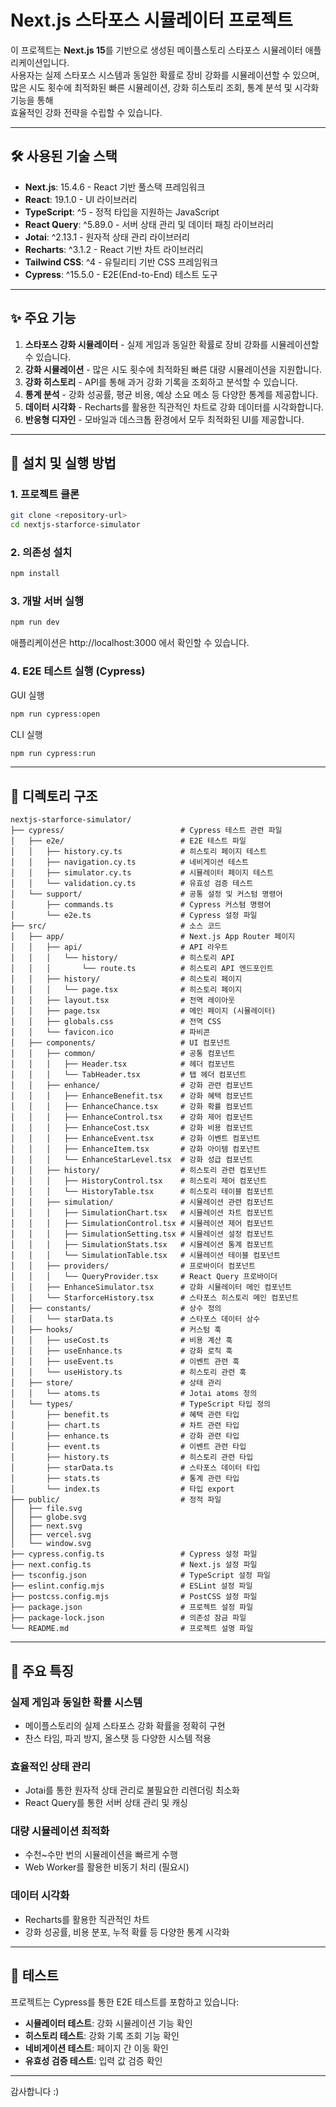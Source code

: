 # Next.js 스타포스 시뮬레이터 프로젝트

이 프로젝트는 **Next.js 15**를 기반으로 생성된 메이플스토리 스타포스 시뮬레이터 애플리케이션입니다.  
사용자는 실제 스타포스 시스템과 동일한 확률로 장비 강화를 시뮬레이션할 수 있으며,  
많은 시도 횟수에 최적화된 빠른 시뮬레이션, 강화 히스토리 조회, 통계 분석 및 시각화 기능을 통해  
효율적인 강화 전략을 수립할 수 있습니다.

---

## 🛠 사용된 기술 스택

- **Next.js**: 15.4.6 - React 기반 풀스택 프레임워크
- **React**: 19.1.0 - UI 라이브러리
- **TypeScript**: ^5 - 정적 타입을 지원하는 JavaScript
- **React Query**: ^5.89.0 - 서버 상태 관리 및 데이터 패칭 라이브러리
- **Jotai**: ^2.13.1 - 원자적 상태 관리 라이브러리
- **Recharts**: ^3.1.2 - React 기반 차트 라이브러리
- **Tailwind CSS**: ^4 - 유틸리티 기반 CSS 프레임워크
- **Cypress**: ^15.5.0 - E2E(End-to-End) 테스트 도구

---

## ✨ 주요 기능

1. **스타포스 강화 시뮬레이터** - 실제 게임과 동일한 확률로 장비 강화를 시뮬레이션할 수 있습니다.
2. **강화 시뮬레이션** - 많은 시도 횟수에 최적화된 빠른 대량 시뮬레이션을 지원합니다.
3. **강화 히스토리** - API를 통해 과거 강화 기록을 조회하고 분석할 수 있습니다.
4. **통계 분석** - 강화 성공률, 평균 비용, 예상 소요 메소 등 다양한 통계를 제공합니다.
5. **데이터 시각화** - Recharts를 활용한 직관적인 차트로 강화 데이터를 시각화합니다.
6. **반응형 디자인** - 모바일과 데스크톱 환경에서 모두 최적화된 UI를 제공합니다.

---

## 🚀 설치 및 실행 방법

### 1. 프로젝트 클론

```bash
git clone <repository-url>
cd nextjs-starforce-simulator
```

### 2. 의존성 설치

```bash
npm install
```

### 3. 개발 서버 실행

```bash
npm run dev
```
애플리케이션은 http://localhost:3000 에서 확인할 수 있습니다.

### 4. E2E 테스트 실행 (Cypress)

GUI 실행
```bash
npm run cypress:open
```

CLI 실행
```bash
npm run cypress:run
```

---

## 📁 디렉토리 구조

```
nextjs-starforce-simulator/
├── cypress/                          # Cypress 테스트 관련 파일
│   ├── e2e/                          # E2E 테스트 파일
│   │   ├── history.cy.ts             # 히스토리 페이지 테스트
│   │   ├── navigation.cy.ts          # 네비게이션 테스트
│   │   ├── simulator.cy.ts           # 시뮬레이터 페이지 테스트
│   │   └── validation.cy.ts          # 유효성 검증 테스트
│   └── support/                      # 공통 설정 및 커스텀 명령어
│       ├── commands.ts               # Cypress 커스텀 명령어
│       └── e2e.ts                    # Cypress 설정 파일
├── src/                              # 소스 코드
│   ├── app/                          # Next.js App Router 페이지
│   │   ├── api/                      # API 라우트
│   │   │   └── history/              # 히스토리 API
│   │   │       └── route.ts          # 히스토리 API 엔드포인트
│   │   ├── history/                  # 히스토리 페이지
│   │   │   └── page.tsx              # 히스토리 페이지
│   │   ├── layout.tsx                # 전역 레이아웃
│   │   ├── page.tsx                  # 메인 페이지 (시뮬레이터)
│   │   ├── globals.css               # 전역 CSS
│   │   └── favicon.ico               # 파비콘
│   ├── components/                   # UI 컴포넌트
│   │   ├── common/                   # 공통 컴포넌트
│   │   │   ├── Header.tsx            # 헤더 컴포넌트
│   │   │   └── TabHeader.tsx         # 탭 헤더 컴포넌트
│   │   ├── enhance/                  # 강화 관련 컴포넌트
│   │   │   ├── EnhanceBenefit.tsx    # 강화 혜택 컴포넌트
│   │   │   ├── EnhanceChance.tsx     # 강화 확률 컴포넌트
│   │   │   ├── EnhanceControl.tsx    # 강화 제어 컴포넌트
│   │   │   ├── EnhanceCost.tsx       # 강화 비용 컴포넌트
│   │   │   ├── EnhanceEvent.tsx      # 강화 이벤트 컴포넌트
│   │   │   ├── EnhanceItem.tsx       # 강화 아이템 컴포넌트
│   │   │   └── EnhanceStarLevel.tsx  # 강화 성급 컴포넌트
│   │   ├── history/                  # 히스토리 관련 컴포넌트
│   │   │   ├── HistoryControl.tsx    # 히스토리 제어 컴포넌트
│   │   │   └── HistoryTable.tsx      # 히스토리 테이블 컴포넌트
│   │   ├── simulation/               # 시뮬레이션 관련 컴포넌트
│   │   │   ├── SimulationChart.tsx   # 시뮬레이션 차트 컴포넌트
│   │   │   ├── SimulationControl.tsx # 시뮬레이션 제어 컴포넌트
│   │   │   ├── SimulationSetting.tsx # 시뮬레이션 설정 컴포넌트
│   │   │   ├── SimulationStats.tsx   # 시뮬레이션 통계 컴포넌트
│   │   │   └── SimulationTable.tsx   # 시뮬레이션 테이블 컴포넌트
│   │   ├── providers/                # 프로바이더 컴포넌트
│   │   │   └── QueryProvider.tsx     # React Query 프로바이더
│   │   ├── EnhanceSimulator.tsx      # 강화 시뮬레이터 메인 컴포넌트
│   │   └── StarforceHistory.tsx      # 스타포스 히스토리 메인 컴포넌트
│   ├── constants/                    # 상수 정의
│   │   └── starData.ts               # 스타포스 데이터 상수
│   ├── hooks/                        # 커스텀 훅
│   │   ├── useCost.ts                # 비용 계산 훅
│   │   ├── useEnhance.ts             # 강화 로직 훅
│   │   ├── useEvent.ts               # 이벤트 관련 훅
│   │   └── useHistory.ts             # 히스토리 관련 훅
│   ├── store/                        # 상태 관리
│   │   └── atoms.ts                  # Jotai atoms 정의
│   └── types/                        # TypeScript 타입 정의
│       ├── benefit.ts                # 혜택 관련 타입
│       ├── chart.ts                  # 차트 관련 타입
│       ├── enhance.ts                # 강화 관련 타입
│       ├── event.ts                  # 이벤트 관련 타입
│       ├── history.ts                # 히스토리 관련 타입
│       ├── starData.ts               # 스타포스 데이터 타입
│       ├── stats.ts                  # 통계 관련 타입
│       └── index.ts                  # 타입 export
├── public/                           # 정적 파일
│   ├── file.svg
│   ├── globe.svg
│   ├── next.svg
│   ├── vercel.svg
│   └── window.svg
├── cypress.config.ts                 # Cypress 설정 파일
├── next.config.ts                    # Next.js 설정 파일
├── tsconfig.json                     # TypeScript 설정 파일
├── eslint.config.mjs                 # ESLint 설정 파일
├── postcss.config.mjs                # PostCSS 설정 파일
├── package.json                      # 프로젝트 설정 파일
├── package-lock.json                 # 의존성 잠금 파일
└── README.md                         # 프로젝트 설명 파일
```

---

## 🎯 주요 특징

### 실제 게임과 동일한 확률 시스템
- 메이플스토리의 실제 스타포스 강화 확률을 정확히 구현
- 찬스 타임, 파괴 방지, 올스탯 등 다양한 시스템 적용

### 효율적인 상태 관리
- Jotai를 통한 원자적 상태 관리로 불필요한 리렌더링 최소화
- React Query를 통한 서버 상태 관리 및 캐싱

### 대량 시뮬레이션 최적화
- 수천~수만 번의 시뮬레이션을 빠르게 수행
- Web Worker를 활용한 비동기 처리 (필요시)

### 데이터 시각화
- Recharts를 활용한 직관적인 차트
- 강화 성공률, 비용 분포, 누적 확률 등 다양한 통계 시각화

---

## 🧪 테스트

프로젝트는 Cypress를 통한 E2E 테스트를 포함하고 있습니다:

- **시뮬레이터 테스트**: 강화 시뮬레이션 기능 확인
- **히스토리 테스트**: 강화 기록 조회 기능 확인
- **네비게이션 테스트**: 페이지 간 이동 확인
- **유효성 검증 테스트**: 입력 값 검증 확인

---

감사합니다 :)
